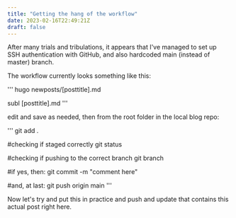 ```yaml
---
title: "Getting the hang of the workflow"
date: 2023-02-16T22:49:21Z
draft: false
---
```


After many trials and tribulations, it appears that I've managed to set up SSH authentication with GitHub, and also hardcoded main (instead of master) branch.

The workflow currently looks something like this:

'''
hugo newposts/[posttitle].md

subl [posttitle].md
'''

edit and save as needed, then from the root folder in the local blog repo:

'''
git add .

#checking if staged correctly
git status

#checking if pushing to the correct branch
git branch

#if yes, then:
git commit -m "comment here"

#and, at last:
git push origin main
'''

Now let's try and put this in practice and push and update that contains this actual post right here.